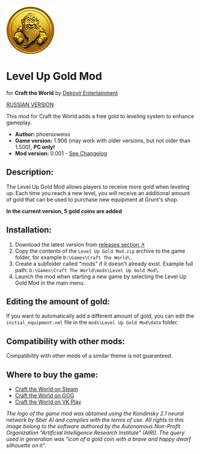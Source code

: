 ![Level Up Gold Mod](/icon.png)

# Level Up Gold Mod
for **Craft the World** by [Dekovir Entertainment](http://dekovir.com/craft-the-world/)

[RUSSIAN VERSION](README_RU.md)

This mod for Craft the World adds a free gold to leveling system to enhance gameplay.

- **Author:** phoenixweiss
- **Game version:** 1.906 (may work with older versions, but not older than 1.500), **PC only!**
- **Mod version:** 0.001 - [See Changelog](CHANGELOG.md)

## Description:
The Level Up Gold Mod allows players to receive more gold when leveling up. Each time you reach a new level, you will receive an additional amount of gold that can be used to purchase new equipment at Grunt's shop.

**In the current version, 5 gold coins are added**

## Installation:
1. Download the latest version from [releases section ↗](https://github.com/phoenixweiss/Craft-the-World-Level-Up-Gold-Mod/releases)
2. Copy the contents of the `Level Up Gold Mod.zip` archive to the game folder, for example `D:\Games\Craft The World\`.
3. Create a subfolder called "mods" if it doesn't already exist. Example full path: `D:\Games\Craft The World\mods\Level Up Gold Mod\`.
4. Launch the mod when starting a new game by selecting the Level Up Gold Mod in the main menu.

## Editing the amount of gold:
If you want to automatically add a different amount of gold, you can edit the `initial_equipment.xml` file in the `mods\Level Up Gold Mod\data` folder.

## Compatibility with other mods:
Compatibility with other mods of a similar theme is not guaranteed.

## Where to buy the game:
- [Craft the World on Steam](http://store.steampowered.com/app/248390)
- [Craft the World on GOG](https://www.gog.com/ru/game/craft_the_world)
- [Craft the World on VK Play](https://vkplay.ru/play/game/crafttheworld)

*The logo of the game mod was obtained using the Kandinsky 2.1 neural network by Sber AI and complies with the terms of use. All rights to this image belong to the software authored by the Autonomous Non-Profit Organization "Artificial Intelligence Research Institute" (AIRI). The query used in generation was "icon of a gold coin with a brave and happy dwarf silhouette on it".*
